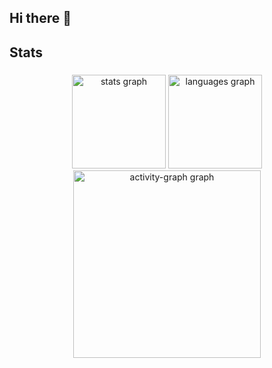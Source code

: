 ## Hi there 👋
<h2 align="left">Stats</h2>

###

<div align="center">
  <img src="https://github-readme-stats.vercel.app/api?username=WilkenRodrigo&hide_title=false&hide_rank=false&show_icons=true&include_all_commits=true&count_private=true&disable_animations=false&theme=dracula&locale=en&hide_border=false&order=1" height="150" alt="stats graph"  />
  <img src="https://github-readme-stats.vercel.app/api/top-langs?username=WilkenRodrigo&locale=en&hide_title=false&layout=compact&card_width=320&langs_count=5&theme=dracula&hide_border=false&order=2" height="150" alt="languages graph"  />
  <img src="https://github-readme-activity-graph.vercel.app/graph?username=WilkenRodrigo&radius=16&theme=react&area=true&order=5" height="300" alt="activity-graph graph"  />
</div>

###
